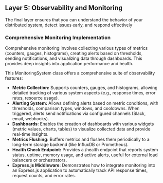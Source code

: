 ## Layer 5: Observability and Monitoring

The final layer ensures that you can understand the behavior of your distributed system, detect issues early, and respond effectively

### Comprehensive Monitoring Implementation

Comprehensive monitoring involves collecting various types of metrics (counters, gauges, histograms), creating alerts based on thresholds, sending notifications, and visualizing data through dashboards. This provides deep insights into application performance and health.

This MonitoringSystem class offers a comprehensive suite of observability features:

*   **Metric Collection:** Supports counters, gauges, and histograms, allowing detailed tracking of various system aspects (e.g., response times, error rates, resource usage).
*   **Alerting System:** Allows defining alerts based on metric conditions, with thresholds, comparison types, windows, and cooldowns. When triggered, alerts send notifications via configured channels (Slack, email, webhooks).
*   **Dashboards:** Enables the creation of dashboards with various widgets (metric values, charts, tables) to visualize collected data and provide real-time insights.
*   **Metrics Flushing:** Buffers metrics and flushes them periodically to a long-term storage backend (like InfluxDB or Prometheus).
*   **Health Check Endpoint:** Provides a /health endpoint that reports system status, uptime, memory usage, and active alerts, useful for external load balancers or orchestrators.
*   **Express.js Middleware:** Demonstrates how to integrate monitoring into an Express.js application to automatically track API response times, request counts, and error rates.